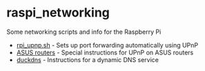 # raspi_networking
Some networking scripts and info for the Raspberry Pi

* [rpi_upnp.sh](rpi_upnp.sh) - Sets up port forwarding automatically using UPnP
* [ASUS routers](asus.md) - Special instructions for UPnP on ASUS routers
* [duckdns](duckdns.md) - Instructions for a dynamic DNS service
